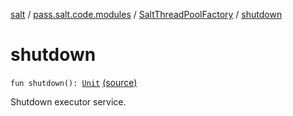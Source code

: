 [salt](../../index.md) / [pass.salt.code.modules](../index.md) / [SaltThreadPoolFactory](index.md) / [shutdown](./shutdown.md)

# shutdown

`fun shutdown(): `[`Unit`](https://kotlinlang.org/api/latest/jvm/stdlib/kotlin/-unit/index.html) [(source)](https://github.com/kurbaniec-tgm/salt/tree/master/code/modules/SaltThreadPool.kt#L35)

Shutdown executor service.

